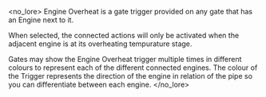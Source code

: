 <no_lore>
Engine Overheat is a gate trigger provided on any gate that has an Engine next to it.

When selected, the connected actions will only be activated when the adjacent engine is at its overheating tempurature stage.

Gates may show the Engine Overheat trigger multiple times in different colours to represent each of the different connected engines.
The colour of the Trigger represents the direction of the engine in relation of the pipe so you can differentiate between each engine.
</no_lore>